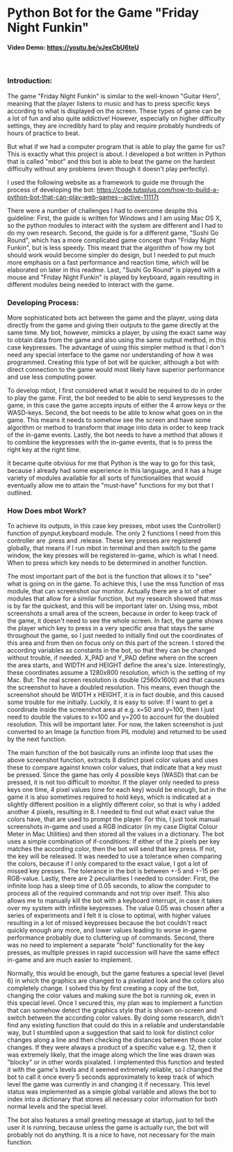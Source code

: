 # Python Bot for the Game "Friday Night Funkin"
#### Video Demo:  <https://youtu.be/vJexCbU6teU>
<br />

### Introduction:
The game "Friday Night Funkin" is similar to the well-known "Guitar Hero", meaning that the player listens to music and has to press specific keys according to what is displayed on the screen. These types of game can be a lot of fun and also quite addictive! However, especially on higher difficulty settings, they are incredibly hard to play and require probably hundreds of hours of practice to beat.

But what if we had a computer program that is able to play the game for us? This is exactly what this project is about. I developed a bot written in Python that is called "mbot" and this bot is able to beat the game on the hardest difficulty without any problems (even though it doesn't play perfectly).

I used the following website as a framework to guide me through the process of developing the bot:
<https://code.tutsplus.com/how-to-build-a-python-bot-that-can-play-web-games--active-11117t>

There were a number of challenges I had to overcome despite this guideline: First, the guide is written for Windows and I am using Mac OS X, so the python modules to interact with the system are different and I had to do my own research. Second, the guide is for a different game, "Sushi Go Round", which has a more complicated game concept than "Friday Night Funkin", but is less speedy. This meant that the algorithm of how my bot should work would become simpler do design, but I needed to put much more emphasis on a fast performance and reaction time, which will be elaborated on later in this readme. Last, "Sushi Go Round" is played with a mouse and "Friday Night Funkin" is played by keyboard, again resulting in different modules being needed to interact with the game.

### Developing Process:
More sophisticated bots act between the game and the player, using data directly from the game and giving their outputs to the game directly at the same time. My bot, however, mimicks a player, by using the exact same way to obtain data from the game and also using the same output method, in this case keypresses. The advantage of using this simpler method is that I don't need any special interface to the game nor understanding of how it was programmed. Creating this type of bot will be quicker, although a bot with direct connection to the game would most likely have superior performance and use less computing power.

To develop mbot, I first considered what it would be required to do in order to play the game. First, the bot needed to be able to send keypresses to the game, in this case the game accepts inputs of either the 4 arrow keys or the WASD-keys. Second, the bot needs to be able to know what goes on in the game. This means it needs to somehow see the screen and have some algorithm or method to transform that image into data in order to keep track of the in-game events. Lastly, the bot needs to have a method that allows it to combine the keypresses with the in-game events, that is to press the right key at the right time.

It became quite obvious for me that Python is the way to go for this task, because I already had some experience in this language, and it has a huge variety of modules available for all sorts of functionalities that would eventually allow me to attain the "must-have" functions for my bot that I outlined.

### How Does mbot Work?
To achieve its outputs, in this case key presses, mbot uses the Controller() function of pynput.keyboard module. The only 2 functions I need from this controller are .press and .release. These key presses are registered globally, that means if I run mbot in terminal and then switch to the game window, the key presses will be registered in-game, which is what I need. When to press which key needs to be determined in another function.

The most important part of the bot is the function that allows it to "see" what is going on in the game. To achieve this, I use the mss function of mss module, that can screenshot our monitor. Actually there are a lot of other modules that allow for a similar function, but my research showed that mss is by far the quickest, and this will be important later on. Using mss, mbot screenshots a small area of the screen, because in order to keep track of the game, it doesn't need to see the whole screen. In fact, the game shows the player which key to press in a very specific area that stays the same throughout the game, so I just needed to initially find out the coordinates of this area and from then on focus only on this part of the screen. I stored the according variables as constants in the bot, so that they can be changed without trouble, if needed. X_PAD and Y_PAD define where on the screen the area starts, and WIDTH and HEIGHT define the area's size. Interestingly, these coordinates assume a 1280x800 resolution, which is the setting of my Mac. But: The real screen resolution is double (2560x1600) and that causes the screenshot to have a doubled resolution. This means, even though the screenshot should be WIDTH x HEIGHT, it is in fact double, and this caused some trouble for me initially. Luckily, it is easy to solve: If I want to get a coordinate inside the screenshot area at e.g. x=50 and y=100, then I just need to double the values to x=100 and y=200 to account for the doubled resolution. This will be important later. For now, the taken screenshot is just converted to an Image (a function from PIL module) and returned to be used by the next function.

The main function of the bot basically runs an infinite loop that uses the above screenshot function, extracts 8 distinct pixel color values and uses these to compare against known color values, that indicate that a key must be pressed. Since the game has only 4 possible keys (WASD) that can be pressed, it is not too difficult to monitor. If the player only needed to press keys one time, 4 pixel values (one for each key) would be enough, but in the game it is also sometimes required to hold keys, which is indicated at a slightly different position in a slightly different color, so that is why I added another 4 pixels, resulting in 8. I needed to find out what exact value the colors have, that are used to prompt the player. For this, I just took manual screenshots in-game and used a RGB indicator (in my case Digital Colour Meter in Mac Utilities) and then stored all the values in a dictionary. The bot uses a simple combination of if-conditions: If either of the 2 pixels per key matches the according color, then the bot will send that key press. If not, the key will be released. It was needed to use a tolerance when comparing the colors, because if I only compared to the exact value, I got a lot of missed key presses. The tolerance in the bot is between +-5 and +-15 per RGB-value. Lastly, there are 2 peculiarities I needed to consider: First, the infinite loop has a sleep time of 0.05 seconds, to allow the computer to process all of the required commands and not trip over itself. This also allows me to manually kill the bot with a keyboard interrupt, in case it takes over my system with infinite keypresses. The value 0.05 was chosen after a series of experiments and I felt it is close to optimal, with higher values resulting in a lot of missed keypresses because the bot couldn't react quickly enough any more, and lower values leading to worse in-game performance probably due to cluttering up of commands. Second, there was no need to implement a separate "hold" functionality for the key presses, as multiple presses in rapid succession will have the same effect in-game and are much easier to implement. 

Normally, this would be enough, but the game features a special level (level 6) in which the graphics are changed to a pixelated look and the colors also completely change. I solved this by first creating a copy of the bot, changing the color values and making sure the bot is running ok, even in this special level. Once I secured this, my plan was to implement a function that can somehow detect the graphics style that is shown on-screen and switch between the according color values. By doing some research, didn't find any existing function that could do this in a reliable and understandable way, but I stumbled upon a suggestion that said to look for distinct color changes along a line and then checking the distances between those color changes. If they were always a product of a specific value e.g. 12, then it was extremely likely, that the image along which the line was drawn was "blocky" or in other words pixalated. I implemented this function and tested it with the game's levels and it seemed extremely reliable, so I changed the bot to call it once every 5 seconds approximately to keep track of which level the game was currently in and changing it if necessary. This level status was implemented as a simple global variable and allows the bot to index into a dictionary that stores all necessary color information for both normal levels and the special level.

The bot also features a small greeting message at startup, just to tell the user it is running, because unless the game is actually run, the bot will probably not do anything. It is a nice to have, not necessary for the main function.